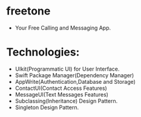 # freetone

- Your Free Calling and Messaging App.


# Technologies: 
 
- UIkit(Programmatic UI) for User Interface.
- Swift Package Manager(Dependency Manager)
- AppWrite(Authentication,Database and Storage)
- ContactUI(Contact Access Features)
- MessageUI(Text Messages Features)
- Subclassing(Inheritance) Design Pattern.
- Singleton Design Pattern. 
#



